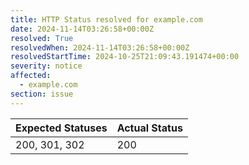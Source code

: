 ```yaml
---
title: HTTP Status resolved for example.com
date: 2024-11-14T03:26:58+00:00Z
resolved: True
resolvedWhen: 2024-11-14T03:26:58+00:00Z
resolvedStartTime: 2024-10-25T21:09:43.191474+00:00
severity: notice
affected:
  - example.com
section: issue
---
```


| Expected Statuses | Actual Status  |
|-------------------|----------------|
| 200, 301, 302 | 200 |
